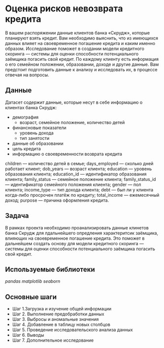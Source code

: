 #  Оценка рисков невозврата кредита

В вашем распоряжении данные клиентов банка «Скрудж», которые планируют взять кредит. Вам необходимо выяснить, что из имеющихся данных влияет на своевременное погашение кредита и каким именно образом.
Исследование поможет в создании модели кредитного скоринга — системы для оценки способности потенциального заёмщика погасить свой кредит.
По каждому клиенту есть информация о его семейном положении, образовании, доходе и другие данные. Вам предстоит подготовить данные к анализу и исследовать их, в процессе отвечая на вопросы.

## Данные

Датасет содержит данные, которые несут в себе информацию о клиентах банка Скрудж:
- демография
     - возраст, семейное положение, количество детей
- финансновые показатели
     - уровень дохода
     - тип занятости
- данные об образовании
- цель кредита
- информацию о своевременности возврата кредита

children — количество детей в семье;
days_employed — сколько дней работает клиент;
dob_years — возраст клиента;
education — уровень образования клиента;
education_id — идентификатор образования клиента;
family_status — семейное положение клиента;
family_status_id — идентификатор семейного положения клиента;
gender — пол клиента;
income_type — тип дохода клиента;
debt — был ли у клиента когда-либо просрочен платёж по кредиту;
total_income — ежемесячный доход;
purpose — причина оформления кредита.

## Задача

В рамках проекта необходимо проанализировать данные клинетов банка Скрудж для лдальнейшего опредления характеритсик заёмщика, влияющих на своевременное погашение кредита. Это поможет в дальнейшем создать основу для модели кредитного скоринга — системы для оценки способности потенциального заёмщика погасить свой кредит.

## Используемые библиотеки
*pandas*
*matplotlib*
*seaborn*

## Основные шаги
- Шаг 1.Загрузка и изучение общей информации
- Шаг 2. Выполнение предобработки данных
- Шаг 3. Выбросы и аномальные значения
- Шаг 4. Добавление в таблицу новых столбцов
- Шаг 5. Проведение исследовательского анализа данных
- Шаг 6. Выводы
- Шаг 7. Дополнительное исследование
